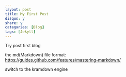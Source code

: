 ```yaml
---
layout: post
title: My First Post 
disqus: y
share: y
categories: [Blog]
tags: [Jekyll]
---
```


Try post first blog

the md(Markdown) file format:
https://guides.github.com/features/mastering-markdown/

switch to the kramdown engine
